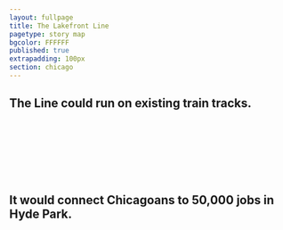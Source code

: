 ```yaml
---
layout: fullpage
title: The Lakefront Line
pagetype: story map
bgcolor: FFFFFF
published: true
extrapadding: 100px
section: chicago
---
```


<div class="mapstage"></div>

## The Line could run on existing train tracks.

<br><br><br><br><br><br>

## It would connect Chicagoans to 50,000 jobs in Hyde Park.
